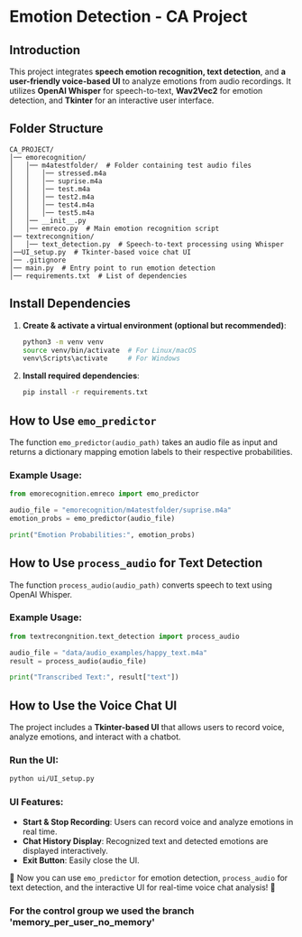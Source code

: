 # Emotion Detection - CA Project

## Introduction

This project integrates **speech emotion recognition, text detection**, and **a user-friendly voice-based UI** to analyze emotions from audio recordings. It utilizes **OpenAI Whisper** for speech-to-text, **Wav2Vec2** for emotion detection, and **Tkinter** for an interactive user interface.

## Folder Structure

```
CA_PROJECT/
│── emorecognition/
│   │── m4atestfolder/  # Folder containing test audio files
│   │   │── stressed.m4a
│   │   │── suprise.m4a
│   │   │── test.m4a
│   │   │── test2.m4a
│   │   │── test4.m4a
│   │   │── test5.m4a
│   │── __init__.py
│   │── emreco.py  # Main emotion recognition script
│── textrecongnition/
│   │── text_detection.py  # Speech-to-text processing using Whisper
│──UI_setup.py  # Tkinter-based voice chat UI
│── .gitignore
│── main.py  # Entry point to run emotion detection
│── requirements.txt  # List of dependencies
```

## Install Dependencies

1. **Create & activate a virtual environment (optional but recommended)**:

   ```bash
   python3 -m venv venv
   source venv/bin/activate  # For Linux/macOS
   venv\Scripts\activate     # For Windows
   ```

2. **Install required dependencies**:

   ```bash
   pip install -r requirements.txt
   ```

## How to Use `emo_predictor`

The function `emo_predictor(audio_path)` takes an audio file as input and returns a dictionary mapping emotion labels to their respective probabilities.

### Example Usage:

```python
from emorecognition.emreco import emo_predictor

audio_file = "emorecognition/m4atestfolder/suprise.m4a"
emotion_probs = emo_predictor(audio_file)

print("Emotion Probabilities:", emotion_probs)
```

## How to Use `process_audio` for Text Detection

The function `process_audio(audio_path)` converts speech to text using OpenAI Whisper.

### Example Usage:

```python
from textrecongnition.text_detection import process_audio

audio_file = "data/audio_examples/happy_text.m4a"
result = process_audio(audio_file)

print("Transcribed Text:", result["text"])
```

## How to Use the Voice Chat UI

The project includes a **Tkinter-based UI** that allows users to record voice, analyze emotions, and interact with a chatbot.

### **Run the UI**:

```bash
python ui/UI_setup.py
```

### **UI Features**:

- **Start & Stop Recording**: Users can record voice and analyze emotions in real time.
- **Chat History Display**: Recognized text and detected emotions are displayed interactively.
- **Exit Button**: Easily close the UI.

🚀 Now you can use `emo_predictor` for emotion detection, `process_audio` for text detection, and the interactive UI for real-time voice chat analysis! 🎤

### For the control group we used the branch 'memory_per_user_no_memory'